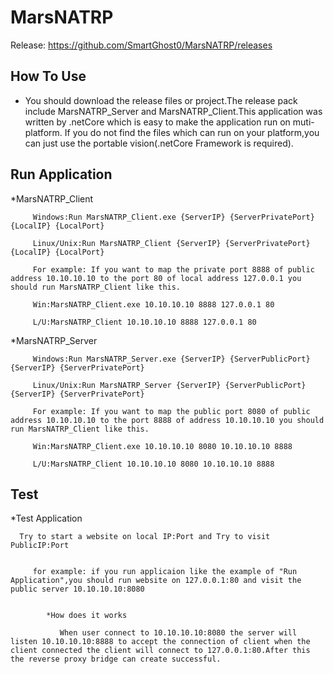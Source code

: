 # MarsNATRP
Release: https://github.com/SmartGhost0/MarsNATRP/releases

How To Use
-----

* You should download the release files or project.The release pack include MarsNATRP_Server and MarsNATRP_Client.This application was written by .netCore which is easy to make the application run on muti-platform. If you do not find the files which can run on your platform,you can just use the portable vision(.netCore Framework is required).

Run Application
-----
   *MarsNATRP_Client
   
         Windows:Run MarsNATRP_Client.exe {ServerIP} {ServerPrivatePort} {LocalIP} {LocalPort}
         
         Linux/Unix:Run MarsNATRP_Client {ServerIP} {ServerPrivatePort} {LocalIP} {LocalPort}
         
         For example: If you want to map the private port 8888 of public address 10.10.10.10 to the port 80 of local address 127.0.0.1 you should run MarsNATRP_Client like this.
         
         Win:MarsNATRP_Client.exe 10.10.10.10 8888 127.0.0.1 80
         
         L/U:MarsNATRP_Client 10.10.10.10 8888 127.0.0.1 80
         
   *MarsNATRP_Server
   
         Windows:Run MarsNATRP_Server.exe {ServerIP} {ServerPublicPort} {ServerIP} {ServerPrivatePort}
         
         Linux/Unix:Run MarsNATRP_Server {ServerIP} {ServerPublicPort} {ServerIP} {ServerPrivatePort}
         
         For example: If you want to map the public port 8080 of public address 10.10.10.10 to the port 8888 of address 10.10.10.10 you should run MarsNATRP_Client like this.
         
         Win:MarsNATRP_Client.exe 10.10.10.10 8080 10.10.10.10 8888
         
         L/U:MarsNATRP_Client 10.10.10.10 8080 10.10.10.10 8888
         
Test
-----
   *Test Application
   
      Try to start a website on local IP:Port and Try to visit PublicIP:Port
      
      
         for example: if you run applicaion like the example of "Run Application",you should run website on 127.0.0.1:80 and visit the public server 10.10.10.10:8080
         
         
            *How does it works 
            
               When user connect to 10.10.10.10:8080 the server will listen 10.10.10.10:8888 to accept the connection of client when the client connected the client will connect to 127.0.0.1:80.After this the reverse proxy bridge can create successful.
